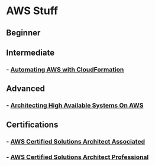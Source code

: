 # AWS Stuff

## Beginner

## Intermediate

### - [Automating AWS with CloudFormation](./automating-aws-with-cloudformation/index.md)

## Advanced

### - [Architecting High Available Systems On AWS](./architecting-high-available-systems-on-aws/index.md)

## Certifications

### - [AWS Certified Solutions Architect Associated](./aws-certifications/index.md)

### - [AWS Certified Solutions Architect Professional](./aws-certified-solutions-architect-professional/index.md)
